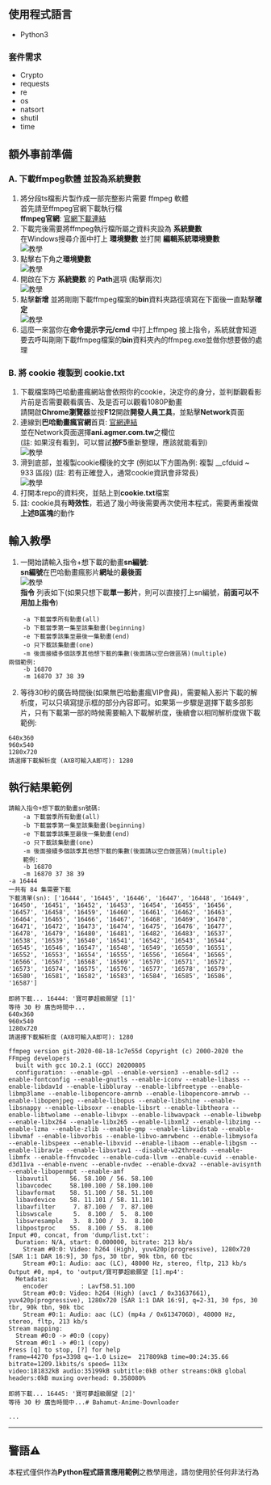 ## 使用程式語言
- Python3

### 套件需求
- Crypto
- requests
- re
- os
- natsort
- shutil
- time

## 額外事前準備
### A. 下載ffmpeg軟體 並設為系統變數
1. 將分段ts檔影片製作成一部完整影片需要 ffmpeg 軟體  
首先請至ffmpeg官網下載執行檔  
**ffmpeg官網**: [官網下載連結](https://ffmpeg.org/download.html#build-windows)
2. 下載完後需要將ffmpeg執行檔所屬之資料夾設為 **系統變數**  
在Windows搜尋介面中打上 **環境變數** 並打開 **編輯系統環境變數**  
 ![教學](https://i.imgur.com/O6KZ9IX.png)
3. 點擊右下角之**環境變數**  
 ![教學](https://i.imgur.com/ps8K521.png)
4. 開啟在下方 **系統變數** 的 **Path**選項 (點擊兩次)  
![教學](https://i.imgur.com/Ap1018Y.png)
5. 點擊**新增** 並將剛剛下載ffmpeg檔案的**bin**資料夾路徑填寫在下面後一直點擊**確定**  
![教學](https://i.imgur.com/fkJjVoY.png)
6. 這麼一來當你在**命令提示字元/cmd** 中打上ffmpeg 接上指令，系統就會知道要去呼叫剛剛下載ffmpeg檔案的**bin**資料夾內的ffmpeg.exe並做你想要做的處理
### B. 將 cookie 複製到 cookie.txt
1. 下載檔案時巴哈動畫瘋網站會依照你的cookie，決定你的身分，並判斷觀看影片前是否需要觀看廣告、及是否可以觀看1080P動畫  
請開啟**Chrome瀏覽器**並按**F12**開啟**開發人員工具**，並點擊**Network**頁面
2. 連線到**巴哈動畫瘋官網**首頁: [官網連結](https://ani.gamer.com.tw/)  
並在Network頁面選擇**ani.agmer.com.tw**之欄位  
(註: 如果沒有看到，可以嘗試**按F5**重新整理，應該就能看到)  
![教學](https://i.imgur.com/lm85wlR.png)
3. 滑到底部，並複製cookie欄後的文字 (例如以下方圖為例: 複製 __cfduid ~ 933 區段) 
(註: 若有正確登入，通常cookie資訊會非常長)  
![教學](https://i.imgur.com/6U6Me31.png)
4. 打開本repo的資料夾，並貼上到**cookie.txt**檔案
5. 註: cookie具有**時效性**，若過了幾小時後需要再次使用本程式，需要再重複做**上述B區塊**的動作

## 輸入教學
1. 一開始請輸入指令+想下載的動畫**sn編號**:  
**sn編號**在巴哈動畫瘋影片**網址**的**最後面**  
![教學](https://imgur.com/D8kAY8M.png)  
**指令** 列表如下(如果只想下載**單一影片**，則可以直接打上sn編號，**前面可以不用加上指令**)  
```no-highlight
    -a 下載當季所有動畫(all)
    -b 下載當季第一集至該集動畫(beginning)
    -e 下載當季該集至最後一集動畫(end)
    -o 只下載該集動畫(one)
    -m 後面接續多個該季其他想下載的集數(後面請以空白做區隔)(multiple)
兩個範例:
    -b 16870
    -m 16870 37 38 39
```   
2. 等待30秒的廣告時間後(如果無巴哈動畫瘋VIP會員)，需要輸入影片下載的解析度，可以只填寫提示框的部分內容即可。如果第一步驟是選擇下載多部影片，只有下載第一部的時候需要輸入下載解析度，後續會以相同解析度做下載  
範例: 
```no-highlight
640x360
960x540
1280x720
請選擇下載解析度 (AXB可輸入A即可): 1280
```   

## 執行結果範例
```no-highlight
請輸入指令+想下載的動畫sn號碼:
    -a 下載當季所有動畫(all)
    -b 下載當季第一集至該集動畫(beginning)
    -e 下載當季該集至最後一集動畫(end)
    -o 只下載該集動畫(one)
    -m 後面接續多個該季其他想下載的集數(後面請以空白做區隔)(multiple)
    範例:
    -b 16870
    -m 16870 37 38 39
-a 16444
一共有 84 集需要下載
下載清單(sn): ['16444', '16445', '16446', '16447', '16448', '16449', '16450', '16451', '16452', '16453', '16454', '16455', '16456', '16457', '16458', '16459', '16460', '16461', '16462', '16463', '16464', '16465', '16466', '16467', '16468', '16469', '16470', '16471', '16472', '16473', '16474', '16475', '16476', '16477', '16478', '16479', '16480', '16481', '16482', '16483', '16537', '16538', '16539', '16540', '16541', '16542', '16543', '16544', '16545', '16546', '16547', '16548', '16549', '16550', '16551', '16552', '16553', '16554', '16555', '16556', '16564', '16565', '16566', '16567', '16568', '16569', '16570', '16571', '16572', '16573', '16574', '16575', '16576', '16577', '16578', '16579', '16580', '16581', '16582', '16583', '16584', '16585', '16586', '16587']

即將下載... 16444: '寶可夢超級願望 [1]'
等待 30 秒 廣告時間中...
640x360
960x540
1280x720
請選擇下載解析度 (AXB可輸入A即可): 1280

ffmpeg version git-2020-08-18-1c7e55d Copyright (c) 2000-2020 the FFmpeg developers
  built with gcc 10.2.1 (GCC) 20200805
  configuration: --enable-gpl --enable-version3 --enable-sdl2 --enable-fontconfig --enable-gnutls --enable-iconv --enable-libass --enable-libdav1d --enable-libbluray --enable-libfreetype --enable-libmp3lame --enable-libopencore-amrnb --enable-libopencore-amrwb --enable-libopenjpeg --enable-libopus --enable-libshine --enable-libsnappy --enable-libsoxr --enable-libsrt --enable-libtheora --enable-libtwolame --enable-libvpx --enable-libwavpack --enable-libwebp --enable-libx264 --enable-libx265 --enable-libxml2 --enable-libzimg --enable-lzma --enable-zlib --enable-gmp --enable-libvidstab --enable-libvmaf --enable-libvorbis --enable-libvo-amrwbenc --enable-libmysofa --enable-libspeex --enable-libxvid --enable-libaom --enable-libgsm --enable-librav1e --enable-libsvtav1 --disable-w32threads --enable-libmfx --enable-ffnvcodec --enable-cuda-llvm --enable-cuvid --enable-d3d11va --enable-nvenc --enable-nvdec --enable-dxva2 --enable-avisynth --enable-libopenmpt --enable-amf
  libavutil      56. 58.100 / 56. 58.100
  libavcodec     58.100.100 / 58.100.100
  libavformat    58. 51.100 / 58. 51.100
  libavdevice    58. 11.101 / 58. 11.101
  libavfilter     7. 87.100 /  7. 87.100
  libswscale      5.  8.100 /  5.  8.100
  libswresample   3.  8.100 /  3.  8.100
  libpostproc    55.  8.100 / 55.  8.100
Input #0, concat, from 'dump/list.txt':
  Duration: N/A, start: 0.000000, bitrate: 213 kb/s
    Stream #0:0: Video: h264 (High), yuv420p(progressive), 1280x720 [SAR 1:1 DAR 16:9], 30 fps, 30 tbr, 90k tbn, 60 tbc
    Stream #0:1: Audio: aac (LC), 48000 Hz, stereo, fltp, 213 kb/s
Output #0, mp4, to 'output/寶可夢超級願望 [1].mp4':
  Metadata:
    encoder         : Lavf58.51.100
    Stream #0:0: Video: h264 (High) (avc1 / 0x31637661), yuv420p(progressive), 1280x720 [SAR 1:1 DAR 16:9], q=2-31, 30 fps, 30 tbr, 90k tbn, 90k tbc
    Stream #0:1: Audio: aac (LC) (mp4a / 0x6134706D), 48000 Hz, stereo, fltp, 213 kb/s
Stream mapping:
  Stream #0:0 -> #0:0 (copy)
  Stream #0:1 -> #0:1 (copy)
Press [q] to stop, [?] for help
frame=44270 fps=3398 q=-1.0 Lsize=  217809kB time=00:24:35.66 bitrate=1209.1kbits/s speed= 113x
video:181832kB audio:35199kB subtitle:0kB other streams:0kB global headers:0kB muxing overhead: 0.358080%

即將下載... 16445: '寶可夢超級願望 [2]'
等待 30 秒 廣告時間中...# Bahamut-Anime-Downloader

...
```

---

## 警語⚠️
本程式僅供作為**Python程式語言應用範例**之教學用途，請勿使用於任何非法行為
